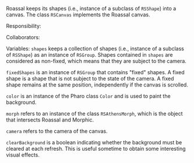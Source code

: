 Roassal keeps its shapes (i.e., instance of a subclass of `RSShape`) into a canvas. The class `RSCanvas` implements the Roassal canvas.

Responsibility:

Collaborators:

Variables:
`shapes` keeps a collection of shapes (i.e., instance of a subclass of `RSShape`) as an instance of `RSGroup`. Shapes contained in `shapes` are considered as non-fixed, which means that they are subject to the camera.

`fixedShapes` is an instance of `RSGroup` that contains "fixed" shapes. A fixed shape is a shape that is not subject to the state of the camera. A fixed shape remains at the same position, independently if the canvas is scrolled.

`color` is an instance of the Pharo class `Color` and is used to paint the background.

`morph` refers to an instance of the class `RSAthensMorph`, which is the object that intersects Roassal and Morphic.

`camera` refers to the camera of the canvas.

`clearBackground` is a boolean indicating whether the background must be cleared at each refresh. This is useful sometime to obtain some interesting visual effects.